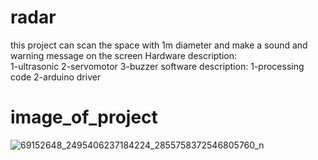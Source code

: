 # radar
this project can scan the space with 1m diameter and make a sound and warning message on the  screen 
Hardware description:	
1-ultrasonic 
2-servomotor 
3-buzzer
software  description: 
1-processing code 
2-arduino driver

# image_of_project
![69152648_2495406237184224_2855758372546805760_n](https://user-images.githubusercontent.com/53481838/63785685-09e22580-c8f1-11e9-9ae3-4277bcb78ccf.jpg)

